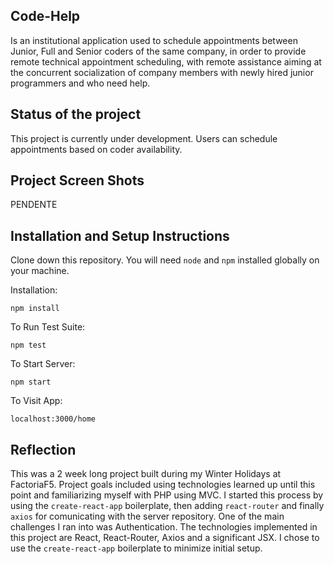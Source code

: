 ## Code-Help

Is an institutional application used to schedule appointments between Junior, Full and Senior coders of the same company, in order to provide remote technical appointment scheduling, with remote assistance aiming at the concurrent socialization of company members with newly hired junior programmers and who need help.

## Status of the project

This project is currently under development. Users can schedule appointments based on coder availability.

## Project Screen Shots

PENDENTE

## Installation and Setup Instructions

Clone down this repository. You will need `node` and `npm` installed globally on your machine.  

Installation:

`npm install`  

To Run Test Suite:  

`npm test`  

To Start Server:

`npm start`  

To Visit App:

`localhost:3000/home`  

## Reflection

This was a 2 week long project built during my Winter Holidays at FactoriaF5. Project goals included using technologies learned up until this point and familiarizing myself with PHP using MVC. I started this process by using the `create-react-app` boilerplate, then adding `react-router` and finally `axios` for comunicating with the server repository. One of the main challenges I ran into was Authentication. The technologies implemented in this project are React, React-Router, Axios and a significant JSX. I chose to use the `create-react-app` boilerplate to minimize initial setup.
